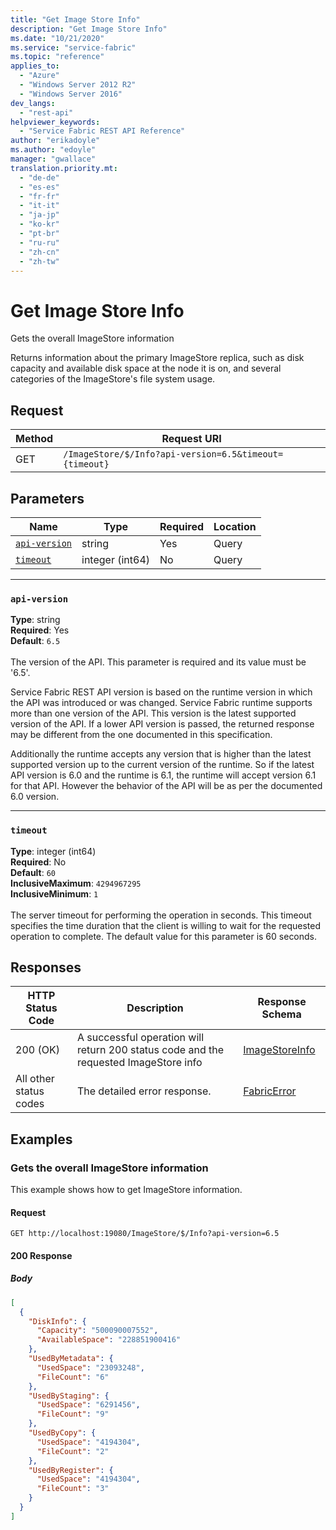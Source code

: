 ```yaml
---
title: "Get Image Store Info"
description: "Get Image Store Info"
ms.date: "10/21/2020"
ms.service: "service-fabric"
ms.topic: "reference"
applies_to: 
  - "Azure"
  - "Windows Server 2012 R2"
  - "Windows Server 2016"
dev_langs: 
  - "rest-api"
helpviewer_keywords: 
  - "Service Fabric REST API Reference"
author: "erikadoyle"
ms.author: "edoyle"
manager: "gwallace"
translation.priority.mt: 
  - "de-de"
  - "es-es"
  - "fr-fr"
  - "it-it"
  - "ja-jp"
  - "ko-kr"
  - "pt-br"
  - "ru-ru"
  - "zh-cn"
  - "zh-tw"
---
```

# Get Image Store Info
Gets the overall ImageStore information

Returns information about the primary ImageStore replica, such as disk capacity and available disk space at the node it is on, and several categories of the ImageStore's file system usage.

## Request
| Method | Request URI |
| ------ | ----------- |
| GET | `/ImageStore/$/Info?api-version=6.5&timeout={timeout}` |


## Parameters
| Name | Type | Required | Location |
| --- | --- | --- | --- |
| [`api-version`](#api-version) | string | Yes | Query |
| [`timeout`](#timeout) | integer (int64) | No | Query |

____
### `api-version`
__Type__: string <br/>
__Required__: Yes<br/>
__Default__: `6.5` <br/>
<br/>
The version of the API. This parameter is required and its value must be '6.5'.

Service Fabric REST API version is based on the runtime version in which the API was introduced or was changed. Service Fabric runtime supports more than one version of the API. This version is the latest supported version of the API. If a lower API version is passed, the returned response may be different from the one documented in this specification.

Additionally the runtime accepts any version that is higher than the latest supported version up to the current version of the runtime. So if the latest API version is 6.0 and the runtime is 6.1, the runtime will accept version 6.1 for that API. However the behavior of the API will be as per the documented 6.0 version.


____
### `timeout`
__Type__: integer (int64) <br/>
__Required__: No<br/>
__Default__: `60` <br/>
__InclusiveMaximum__: `4294967295` <br/>
__InclusiveMinimum__: `1` <br/>
<br/>
The server timeout for performing the operation in seconds. This timeout specifies the time duration that the client is willing to wait for the requested operation to complete. The default value for this parameter is 60 seconds.

## Responses

| HTTP Status Code | Description | Response Schema |
| --- | --- | --- |
| 200 (OK) | A successful operation will return 200 status code and the requested ImageStore info<br/> | [ImageStoreInfo](sfclient-model-imagestoreinfo.md) |
| All other status codes | The detailed error response.<br/> | [FabricError](sfclient-model-fabricerror.md) |

## Examples

### Gets the overall ImageStore information

This example shows how to get ImageStore information.

#### Request
```
GET http://localhost:19080/ImageStore/$/Info?api-version=6.5
```

#### 200 Response
##### Body
```json
[
  {
    "DiskInfo": {
      "Capacity": "500090007552",
      "AvailableSpace": "228851900416"
    },
    "UsedByMetadata": {
      "UsedSpace": "23093248",
      "FileCount": "6"
    },
    "UsedByStaging": {
      "UsedSpace": "6291456",
      "FileCount": "9"
    },
    "UsedByCopy": {
      "UsedSpace": "4194304",
      "FileCount": "2"
    },
    "UsedByRegister": {
      "UsedSpace": "4194304",
      "FileCount": "3"
    }
  }
]
```

